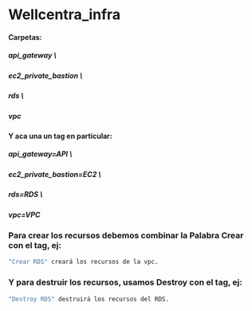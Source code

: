 # Wellcentra_infra

#### Carpetas:

##### api_gateway \\
##### ec2_private_bastion \\
##### rds \\
##### vpc

#### Y aca una un tag en particular:

##### api_gateway=API \\
##### ec2_private_bastion=EC2 \\
##### rds=RDS \\
##### vpc=VPC

### Para crear los recursos debemos combinar la Palabra Crear con el tag, ej:

```bash
"Crear RDS" creará los recursos de la vpc.
```

### Y para destruir los recursos, usamos Destroy con el tag, ej:

```bash
"Destroy RDS" destruirá los recursos del RDS.
```